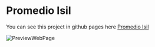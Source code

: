 # Promedio Isil
You can see this project in github pages here [Promedio Isil](https://aldairrev.github.io/promedio-isil/.)

![PreviewWebPage](https://i.imgur.com/3WdtxMN.png)